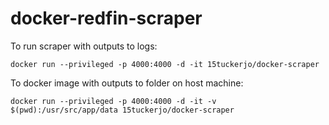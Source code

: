 # docker-redfin-scraper

To run scraper with outputs to logs:

```docker run --privileged -p 4000:4000 -d -it 15tuckerjo/docker-scraper```

To docker image with outputs to folder on host machine:

```docker run --privileged -p 4000:4000 -d -it -v $(pwd):/usr/src/app/data 15tuckerjo/docker-scraper```